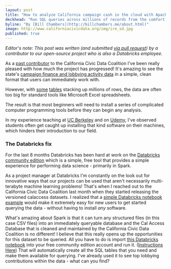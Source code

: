 ```yaml
---
layout: post
title: "How to analyze California campaign cash in the cloud with Apache Spark and Databricks"
deckhead: "Run SQL queries across millions of records from the comfort of your browser"
byline: "By [Bill Chambers](http://billchambers.me/about.html)"
image: http://www.californiacivicdata.org/img/ire_sd.jpg
published: true
---
```


*Editor's note: This post was written (and submitted [via pull request](https://github.com/california-civic-data-coalition/california-civic-data-coalition.github.io/pull/15)) by a contributor to our open-source project who is also a Databricks employee.*

As a [past contributor](http://www.californiacivicdata.org/2014/11/24/postgres-support/) to the California Civic Data Coalition I've been really pleased with how much the project has progressed! It's amazing to see the state's [campaign finance and lobbying activity data](http://calaccess.californiacivicdata.org/downloads/latest/) in a simple, clean format that users can immediately work with.

However, with [some](http://calaccess.californiacivicdata.org/documentation/calaccess-files/smry-cd/) [tables](http://calaccess.californiacivicdata.org/documentation/calaccess-files/expn-cd/) stacking up millions of rows, the data are often too big for standard tools like Microsoft Excel spreadsheets.

The result is that most beginners will need to install a series of complicated computer programming tools before they can begin any analysis.

In my experience teaching at [UC Berkeley](https://www.ischool.berkeley.edu/courses/info/018) and on [Udemy](https://www.udemy.com/data-analysis-in-python-with-pandas/), I've observed students often get caught up installing that kind software on their machines, which hinders their introduction to our field.

### The Databricks fix

For the last 8 months Databricks has been hard at work on the [Databricks community edition](https://community.cloud.databricks.com/) which is a simple, free tool that provides a simple experience for performing data science - primarily in Spark.

As a project manager at Databricks I'm constantly on the look out for innovative ways that our projects can be used that aren't necessarily multi-terabyte machine learning problems! That's when I reached out to the California Civic Data Coalition last month when they started releasing the versioned calaccess datasets. I realized that a [simple Databricks notebook example](https://databricks-prod-cloudfront.cloud.databricks.com/public/4027ec902e239c93eaaa8714f173bcfc/346304/3910054895802185/484361/latest.html) would make it extremely easy for new users to get started querying the data - without having to install *any* software.

What's amazing about Spark is that it can turn any structured files (in this case CSV files) into an immediately queryable database and the Cal Access Database that is cleaned and maintained by the California Civic Data Coalition is no different! I believe that this really opens up the opportunities for this dataset to be queried. All you have to do is import [this Databricks notebook](https://databricks-prod-cloudfront.cloud.databricks.com/public/4027ec902e239c93eaaa8714f173bcfc/346304/3910054895802185/484361/latest.html) into your free community edition account and run it. ([Instructions Here](https://docs.databricks.com/user-guide/notebooks/index.html#importing-notebooks)) That will automatically create all the SQL tables that you need and make them available for querying. I've already used it to see top lobbying contributions within the data - what can you find?
